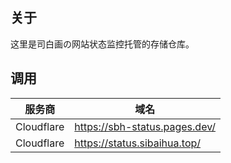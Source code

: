 ## 关于
这里是司白画の网站状态监控托管的存储仓库。
## 调用
服务商|域名
--|--
Cloudflare|https://sbh-status.pages.dev/
Cloudflare|https://status.sibaihua.top/

